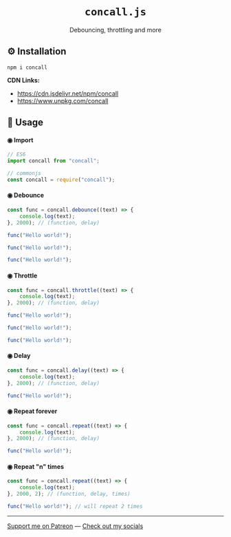 <h1 align="center"><code>concall.js</code></h1>

<p align="center">Debouncing, throttling and more</p>

## ⚙️ Installation

```terminal
npm i concall
```

**CDN Links:**
- https://cdn.jsdelivr.net/npm/concall
- https://www.unpkg.com/concall

## 📖 Usage

#### ◉ Import

```js
// ES6
import concall from "concall";

// commonjs
const concall = require("concall");
```

#### ◉ Debounce

```js
const func = concall.debounce((text) => {
    console.log(text);
}, 2000); // (function, delay)

func("Hello world!");

func("Hello world!");

func("Hello world!");
```

#### ◉ Throttle

```js
const func = concall.throttle((text) => {
    console.log(text);
}, 2000); // (function, delay)

func("Hello world!");

func("Hello world!");

func("Hello world!");
```

#### ◉ Delay

```js
const func = concall.delay((text) => {
    console.log(text);
}, 2000); // (function, delay)

func("Hello world!");
```

#### ◉ Repeat forever

```js
const func = concall.repeat((text) => {
    console.log(text);
}, 2000); // (function, delay)

func("Hello world!");
```

#### ◉ Repeat "n" times

```js
const func = concall.repeat((text) => {
    console.log(text);
}, 2000, 2); // (function, delay, times)

func("Hello world!"); // will repeat 2 times
```

---

[Support me on Patreon](https://www.patreon.com/axorax) — 
[Check out my socials](https://github.com/axorax/socials)